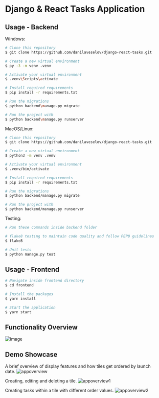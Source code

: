 # Django & React Tasks Application

## Usage - Backend

Windows:

```bash
# Clone this repository
$ git clone https://github.com/danilaveselov/django-react-tasks.git

# Create a new virtual environment
$ py -3 -m venv .venv

# Activate your virtual environment
$ .venv\Scripts\activate

# Install required requirements
$ pip install -r requirements.txt

# Run the migrations
$ python backend\manage.py migrate

# Run the project with
$ python backend\manage.py runserver
```

MacOS/Linux:

```bash
# Clone this repository
$ git clone https://github.com/danilaveselov/django-react-tasks.git

# Create a new virtual environment
$ python3 -m venv .venv

# Activate your virtual environment
$ .venv/bin/activate

# Install required requirements
$ pip install -r requirements.txt

# Run the migrations
$ python backend/manage.py migrate

# Run the project with
$ python backend/manage.py runserver
```

Testing:

```bash
# Run these commands inside backend folder

# flake8 testing to maintain code quality and follow PEP8 guidelines 
$ flake8

# Unit tests
$ python manage.py test
```

## Usage - Frontend


```bash
# Navigate inside frontend directory
$ cd frontend

# Install the packages
$ yarn install

# Start the application
$ yarn start
```

## Functionality Overview
![image](https://github.com/danilaveselov/django-react-tasks/assets/86387035/976dba0e-7209-47b4-b0d8-fa3c37336ac6)


## Demo Showcase
A brief overview of display features and how tiles get ordered by launch date.
![appoverview](https://github.com/danilaveselov/django-react-tasks/assets/86387035/489b1092-d37e-4378-9ae5-27ed293f63f8)

Creating, editing and deleting a tile.
![appoverview1](https://github.com/danilaveselov/django-react-tasks/assets/86387035/60c3ea3a-f84d-4089-9de8-930e5557b6da)

Creating tasks within a tile with different order values.
![appoverview2](https://github.com/danilaveselov/django-react-tasks/assets/86387035/582b114b-f223-4479-8e67-3f11564cc79d)
